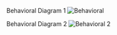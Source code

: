 Behavioral Diagram 1
![Behavioral](https://user-images.githubusercontent.com/89175883/142381071-1b60e9ec-75a7-44c4-ab1c-522ebbd1b222.jpeg)


Behavioral Diagram 2
![Behavioral 2](https://user-images.githubusercontent.com/89175883/142381256-a6439de3-0460-4e87-8a7c-b2aeae19b563.jpeg)

